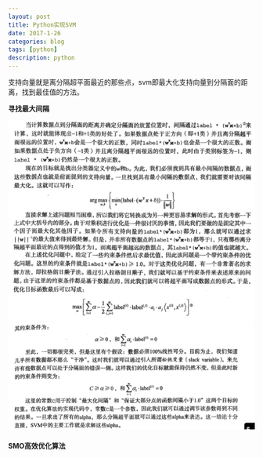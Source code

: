 ```yaml
---
layout: post
title: Python实现SVM
date: 2017-1-26
categories: blog
tags: [python]
description: python
---
```


支持向量就是离分隔超平面最近的那些点，svm即最大化支持向量到分隔面的距离，找到最佳值的方法。           

**寻找最大间隔**          

![](https://raw.githubusercontent.com/whuhan2013/myImage/master/machingLearingAction/chapter6/p1.png)
![](https://raw.githubusercontent.com/whuhan2013/myImage/master/machingLearingAction/chapter6/p2.png)

#### SMO高效优化算法       
